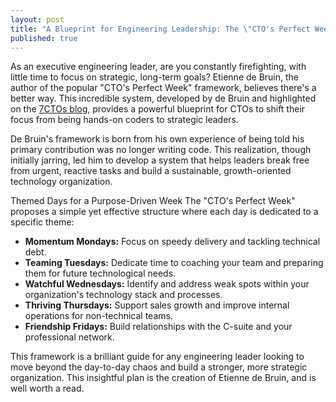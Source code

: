 ```yaml
---
layout: post
title: "A Blueprint for Engineering Leadership: The \"CTO's Perfect Week\""
published: true
---
```


As an executive engineering leader, are you constantly firefighting, with little time to focus on strategic, long-term goals? Etienne de Bruin, the author of the popular "CTO's Perfect Week" framework, believes there's a better way. This incredible system, developed by de Bruin and highlighted on the [7CTOs blog](https://7ctos.com/blog), provides a powerful blueprint for CTOs to shift their focus from being hands-on coders to strategic leaders.

De Bruin's framework is born from his own experience of being told his primary contribution was no longer writing code. This realization, though initially jarring, led him to develop a system that helps leaders break free from urgent, reactive tasks and build a sustainable, growth-oriented technology organization.

Themed Days for a Purpose-Driven Week
The "CTO's Perfect Week" proposes a simple yet effective structure where each day is dedicated to a specific theme:
 * **Momentum Mondays:** Focus on speedy delivery and tackling technical debt.
 * **Teaming Tuesdays:** Dedicate time to coaching your team and preparing them for future technological needs.
 * **Watchful Wednesdays:** Identify and address weak spots within your organization's technology stack and processes.
 * **Thriving Thursdays:** Support sales growth and improve internal operations for non-technical teams.
 * **Friendship Fridays:** Build relationships with the C-suite and your professional network.

This framework is a brilliant guide for any engineering leader looking to move beyond the day-to-day chaos and build a stronger, more strategic organization. This insightful plan is the creation of Etienne de Bruin, and is well worth a read.
